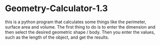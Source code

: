 # Geometry-Calculator-1.3
this is a python program that calculates some things like the perimeter, surface area and volume. The first thing to do is to enter the dimension and then select the desired geometric shape / body. Then you enter the values, such as the length of the object, and get the results.
